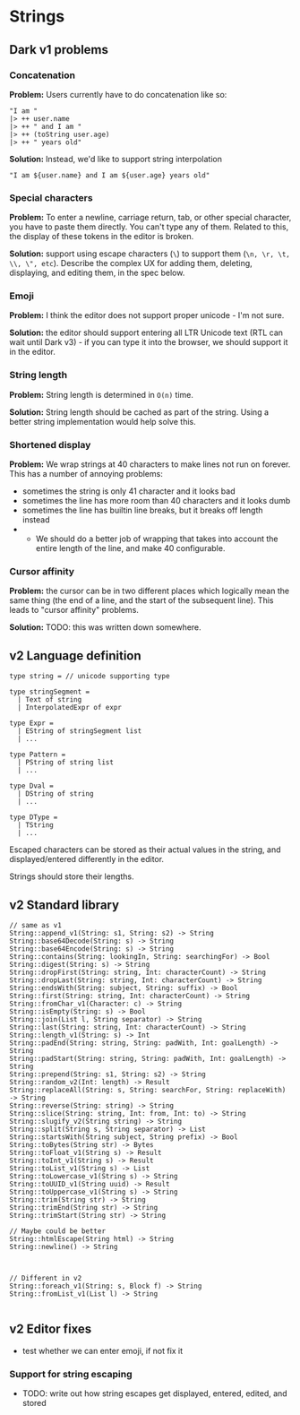 # Strings

## Dark v1 problems

### Concatenation

**Problem:** Users currently have to do concatenation like so:

```text
"I am "
|> ++ user.name
|> ++ " and I am "
|> ++ (toString user.age)
|> ++ " years old"
```

**Solution:** Instead, we'd like to support string interpolation

```text
"I am ${user.name} and I am ${user.age} years old"
```

### Special characters

**Problem:** To enter a newline, carriage return, tab, or other special character, you have to paste them directly. You can't type any of them. Related to this, the display of these tokens in the editor is broken.

**Solution:** support using escape characters \(`\`\) to support them \(`\n, \r, \t, \\, \", etc`\). Describe the complex UX for adding them, deleting, displaying, and editing them, in the spec below. 

### Emoji

**Problem:** I think the editor does not support proper unicode - I'm not sure.

**Solution:** the editor should support entering all LTR Unicode text \(RTL can wait until Dark v3\) - if you can type it into the browser, we should support it in the editor.

### String length

**Problem:** String length is determined in `O(n)` time.

**Solution:** String length should be cached as part of the string. Using a better string implementation would help solve this.

### Shortened display

**Problem:** We wrap strings at 40 characters to make lines not run on forever. This has a number of annoying problems:

* sometimes the string is only 41 character and it looks bad
* sometimes the line has more room than 40 characters and it looks dumb
* sometimes the line has builtin line breaks, but it breaks off length instead
* *  We should do a better job of wrapping that takes into account the entire length of the line, and make 40 configurable.

### Cursor affinity

**Problem:** the cursor can be in two different places which logically mean the same thing \(the end of a line, and the start of the subsequent line\). This leads to "cursor affinity" problems.

**Solution:** TODO: this was written down somewhere.

## v2 Language definition

```text
type string = // unicode supporting type

type stringSegment = 
  | Text of string 
  | InterpolatedExpr of expr

type Expr = 
  | EString of stringSegment list
  | ...

type Pattern = 
  | PString of string list
  | ...

type Dval =
  | DString of string
  | ...
  
type DType = 
  | TString
  | ...
```

Escaped characters can be stored as their actual values in the string, and displayed/entered differently in the editor.

Strings should store their lengths.

## v2 Standard library

```text
// same as v1
String::append_v1(String: s1, String: s2) -> String
String::base64Decode(String: s) -> String
String::base64Encode(String: s) -> String
String::contains(String: lookingIn, String: searchingFor) -> Bool
String::digest(String: s) -> String
String::dropFirst(String: string, Int: characterCount) -> String
String::dropLast(String: string, Int: characterCount) -> String
String::endsWith(String: subject, String: suffix) -> Bool
String::first(String: string, Int: characterCount) -> String
String::fromChar_v1(Character: c) -> String
String::isEmpty(String: s) -> Bool
String::join(List l, String separator) -> String
String::last(String: string, Int: characterCount) -> String
String::length_v1(String: s) -> Int
String::padEnd(String: string, String: padWith, Int: goalLength) -> String
String::padStart(String: string, String: padWith, Int: goalLength) -> String
String::prepend(String: s1, String: s2) -> String
String::random_v2(Int: length) -> Result
String::replaceAll(String: s, String: searchFor, String: replaceWith) -> String
String::reverse(String: string) -> String
String::slice(String: string, Int: from, Int: to) -> String
String::slugify_v2(String string) -> String
String::split(String s, String separator) -> List
String::startsWith(String subject, String prefix) -> Bool
String::toBytes(String str) -> Bytes
String::toFloat_v1(String s) -> Result
String::toInt_v1(String s) -> Result
String::toList_v1(String s) -> List
String::toLowercase_v1(String s) -> String
String::toUUID_v1(String uuid) -> Result
String::toUppercase_v1(String s) -> String
String::trim(String str) -> String
String::trimEnd(String str) -> String
String::trimStart(String str) -> String

// Maybe could be better
String::htmlEscape(String html) -> String
String::newline() -> String



// Different in v2
String::foreach_v1(String: s, Block f) -> String
String::fromList_v1(List l) -> String


```

## v2 Editor fixes

* test whether we can enter emoji, if not fix it

### Support for string escaping

* TODO: write out how string escapes get displayed, entered, edited, and stored





